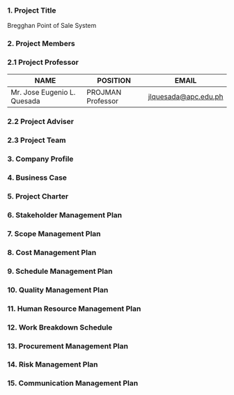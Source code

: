 ### 1. Project Title
Bregghan Point of Sale System

### 2. Project Members
###    2.1 Project Professor
<html>
<body>
<!--StartFragment-->

NAME | POSITION | EMAIL
-- | -- | --
Mr. Jose Eugenio L. Quesada | PROJMAN Professor | jlquesada@apc.edu.ph

<!--EndFragment-->
</body>
</html>

### 2.2 Project Adviser

###    2.3 Project Team

### 3. Company Profile

### 4. Business Case

### 5. Project Charter

### 6. Stakeholder Management Plan

### 7. Scope Management Plan

### 8. Cost Management Plan

### 9. Schedule Management Plan

### 10. Quality Management Plan

### 11. Human Resource Management Plan

### 12. Work Breakdown Schedule

### 13. Procurement Management Plan

### 14. Risk Management Plan

### 15. Communication Management Plan
